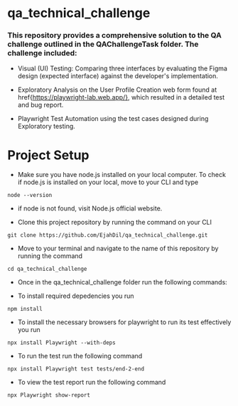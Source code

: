 # qa_technical_challenge

### This repository provides a comprehensive solution to the QA challenge outlined in the QAChallengeTask folder. The challenge included:

- Visual (UI) Testing: Comparing three interfaces by evaluating the Figma design (expected interface) against the developer's implementation.

- Exploratory Analysis on the User Profile Creation web form found at href{https://playwright-lab.web.app/}, which resulted in a detailed test and bug report.

- Playwright Test Automation using the test cases designed during Exploratory testing.





# Project Setup

- Make sure you have node.js installed on your local computer. To check if node.js is installed on your local, move to your CLI and type

`
node --version
`
- if node is not found, visit Node.js official website.

- Clone this project repository by running the command on your CLI

`
git clone https://github.com/EjahDil/qa_technical_challenge.git
`

- Move to your terminal and navigate to the name of this repository by running the command

`
cd qa_technical_challenge
`

- Once in the qa_technical_challenge folder run the following commands:

- To install required depedencies you run

`
npm install
`

- To install the necessary browsers for playwright to run its test effectively you run

`
npx install Playwright --with-deps
`

- To run the test run the following command

`
npx install Playwright test tests/end-2-end
`

- To view the test report run the following command

`
npx Playwright show-report
`
